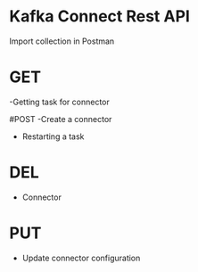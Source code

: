 # Kafka Connect Rest API
Import collection in Postman

# GET
-Getting task for connector

#POST
-Create a connector
- Restarting a task

# DEL
- Connector

# PUT
- Update connector configuration
